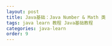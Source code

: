 ```yaml
---
layout: post
title: Java基础：Java Number & Math 类
tags: java learn 教程 Java基础教程
categories: java-learn
order: 9
---
```

